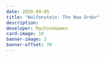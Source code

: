 ```yaml
---
date: 2020-09-05
title: "Wolfenstein: The New Order"
description:
developer: MachineGames
card-image: 10
banner-image: 2
banner-offset: 70
---
```


